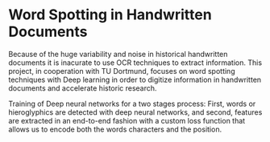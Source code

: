 # Word Spotting in Handwritten Documents

Because of the huge variability and noise in historical handwritten documents it is inacurate to use OCR techniques to extract information. This project, in cooperation with TU Dortmund, focuses on word spotting techniques with Deep learning in order to digitize information in handwritten documents and accelerate historic research.

Training of Deep neural networks for a two stages process: First, words or hieroglyphics are detected with deep neural networks, and second, features are extracted in an end-to-end fashion with a custom loss function that allows us to encode both the words characters and the position.
